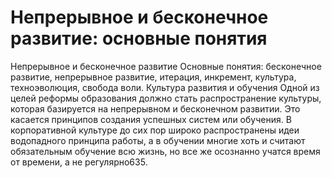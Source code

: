 # Непрерывное и бесконечное развитие: основные понятия

Непрерывное и бесконечное развитие
Основные понятия: бесконечное развитие, непрерывное развитие, итерация, инкремент, культура, техноэволюция, свобода воли. 
Культура развития и обучения
Одной из целей реформы образования должно стать распространение культуры, которая базируется на непрерывном и бесконечном развитии. Это касается принципов создания успешных систем или обучения. В корпоративной культуре до сих пор широко распространены идеи водопадного принципа работы, а в обучении многие хоть и считают обязательным обучение всю жизнь, но все же осознанно учатся время от времени, а не регулярно635.
